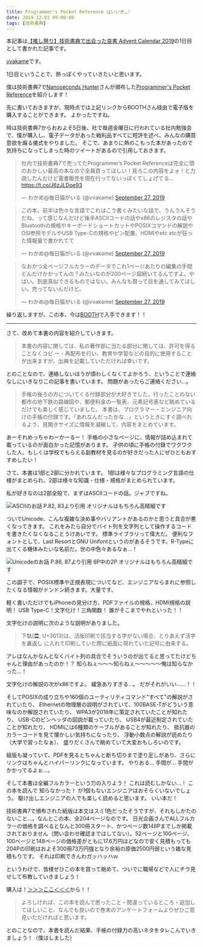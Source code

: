 ```yaml
---
title: Programmer's Pocket Reference はいいぞ…！
date: 2019-12-01 09:00:00
tags: [技術書典]
---
```


本記事は[【推し祭り】技術書典で出会った良書 Advent Calendar 2019](https://adventar.org/calendars/4224)の1日目として書かれた記事です。

[vvakame](https://twitter.com/vvakame)です。

1日目ということで、熱っぽくやっていきたいと思います。

僕は技術書典7で[Nanoseconds Hunter](https://techbookfest.org/event/tbf07/circle/5720313589399552)さんが頒布した[Programmer's Pocket Reference](https://booth.pm/ja/items/1583656)を紹介します！

先に書いておきますが、現時点では上記リンクからBOOTHさん経由で電子版を購入することができます。
よかったですね。

時は技術書典7からおおよそ5日後、社で毎週金曜日に行われている社内勉強会で、僕が購入し、電子データがあった戦利品すべてに短評を述べ、みんなの購買意欲を煽る儀式をやりました。
そこで、あまりに熱のこもった本があったので気持ちになってしまった時のツイートがあるので引用しておきます。

<blockquote class="twitter-tweet" data-conversation="none"><p lang="ja" dir="ltr">社内で技術書典7で売ってたProgrammer’s Pocket Referenceは完全に頭のおかしい最高の本なので全員買ってほしい！見ろこの内容をよォ！と力説したんだけど電書販売を現在行ってないっぽくてしょげてる… <a href="https://t.co/J6zJLDoe93">https://t.co/J6zJLDoe93</a></p>&mdash; わかめ@毎日猫がいる (@vvakame) <a href="https://twitter.com/vvakame/status/1177492692235735042?ref_src=twsrc%5Etfw">September 27, 2019</a></blockquote> <script async src="https://platform.twitter.com/widgets.js" charset="utf-8"></script>

<blockquote class="twitter-tweet" data-conversation="none"><p lang="ja" dir="ltr">この本、前半は色々な言語でこれはこう書くみたいな話で、うんうんそうだね、って感じなんだけど後半ASCIIコードの話やx86のレジスタの話やBluetoothの規格やキーボードショートカットやPOSIXコマンドの解説やOSI参照モデルやUSB Type-Cの規格やピン配置、HDMIやetc etcが狂った情報量で書かれてて</p>&mdash; わかめ@毎日猫がいる (@vvakame) <a href="https://twitter.com/vvakame/status/1177496181376598016?ref_src=twsrc%5Etfw">September 27, 2019</a></blockquote> <script async src="https://platform.twitter.com/widgets.js" charset="utf-8"></script>

<blockquote class="twitter-tweet" data-conversation="none"><p lang="ja" dir="ltr">なおかつ全ページフルカラーのデータでこれ1ページあたりの編集の手間どんだけかかってんの？みたいなのが200ページ超続いてるんですよ。やばい。到底真似できるものではない。みんなも買って目を通してみてほしい。売ってないんだけど。</p>&mdash; わかめ@毎日猫がいる (@vvakame) <a href="https://twitter.com/vvakame/status/1177496182458732547?ref_src=twsrc%5Etfw">September 27, 2019</a></blockquote> <script async src="https://platform.twitter.com/widgets.js" charset="utf-8"></script>

繰り返しますが、この本、今は[BOOTH](https://booth.pm/ja/items/1583656)で入手できます！！

---

さて、改めて本書の内容を紹介していきます。

> 本書の内容に関しては、私の著作部に当たる部分に関しては、許可を得ることなくコピ ー・再配布を行い、教育や学習などの目的に使用することが出来ますが、出典を記載していただければ幸いです。

とのことなので、連絡しないほうが煩わしくなくてよかろう、ということで連絡なしにいきなりこの記事を書いています。
問題があったらご連絡ください…。

> 手帳の後ろの方についてくる付録部分が大好きでした。行ったことのない都市の地下鉄の路線図や、郵便料金の一覧表、元素記号表など眺めているだけでも楽しく感じていました。
> 本書は、プログラマー・エンジニア向けの手帳の付録です。「あれなんだったかな...」というときにすぐ調べれるよう、見開きサイズに情報を凝縮して、内容をまとめています。

あーそれめっちゃわーかーるー！
手帳の小さなページに、情報が詰め込まれて載っているのが面白かった記憶があります。
子供の頃に手帳の付録でワクワクした人、もしくは学校でもらえる副教材を見るのが好きだった人にぜひともおすすめしたい！


さて、本書は1部と2部に分かれています。
1部は様々なプログラミング言語の仕様がまとめられ、2部は様々な知識・仕様・規格がまとめられています。

私が好きなのは2部全般で、まずはASCIIコードの話。ジャブですね。

![ASCIIのお話 P.82, 83より引用 オリジナルはもちろん高精細です](/images/2019-12-01-tbf-advent/PPR-082-083.png)

ついでUnicode、こんな複雑な決め事やバリアントがあるのかと思うと具合が悪くなってきます。
これをみたら自分でバイト列を文字列として操作するコードを書きたくなくなることうけあいです。
標準ライブラリって偉大だ。
便利なフォントとして、Last ResortとGNU Unifontというのがあるそうです。R-Typeに出てくる機体みたいな名前だ。世の中色々あるなぁ…！

![Unicodeのお話 P.86, 87より引用 6P中の2P オリジナルはもちろん高精細です](/images/2019-12-01-tbf-advent/PPR-086-087.png)

この調子で、POSIX標準や正規表現についてなど、エンジニアならまれに参照したくなる情報がドンドン続きます。大量です。

軽く書いただけでもiPhoneの見分け方、PDFファイルの規格、HDMI規格の説明！
USB Type-C！文字化け！三角関数！
誰がそこまでやれといった！！

文字化けの説明に次のような説明がありました。

> 下駄(〓; U+3013)は、活版印刷で該当する字がない場合、とりあえず活字を裏返し に入れて印刷していた際に紙面に現れていた記号に由来する。

アレはなんかなんとなくバイト列の具合でそういうのが出てると思ってたけどちゃんと理由があったのか！？
知らねぇ〜〜〜知らねぇ〜〜〜〜〜俺は知らなかった…！

文字化けの解説の次がx86ですよ。
緩急ありすぎる…。
だがそれがいい……！！

そしてPOSIXの成り立ちや160個のユーティリティコマンド"すべて"の解説がされていたり、
Ethernetの物理層の説明がされていて、100BASE-Tがどういう意味なのか解説されていたり、
WPA3が2018年に策定されていたことが知れたり、
USB-Cのピンヘッダの図説が載っていたり、
USB4が最近制定されていたことが知れたり、
HDMIには6種類のケーブルがあることが知れたり、
抵抗器のカラーコードを見て懐かしい気持ちになったり、
浮動小数点の解説が読めたり（大学で習ったなぁ）、
盛りだくさんで眺めていて大変おもしろいのです。

組版も凝っていて、PDFを見るとちゃんと断ち切りまで塗り足しがあり、さらにリンクはちゃんとハイパーリンクになっています。
やりおる… 手間が… 手間がかかってるよぉ…。

そして本書は全編フルカラーという力の入りよう！
これは読むしかない…！
この本を読んで 知らなかった！ が1個もないエンジニアはおそらくいないでしょう。
駆け出しエンジニアの人でも楽しく読めると思います。
いい本だ！

技術書典7で頒布された紙版は本文はスミ1色だったそうですが、それもしかたのないこと…。なんとこの本、全204ページなのです。
日光企画さんでALLフルカラーの価格を調べるとなんと300冊スタート、かつページ数148Pまでしか掲載されておりません（問い合わせ確認まではしてない）。52ページと100ページ、100ページと148ページの価格差がともに17.6万円ほどなので安く見積もっても204Pの印刷はおよそ300冊73万円強となり余裕の原価2500円弱という雑な見積もりです。
それは印刷できんわガッハッハｗ


というわけで、皆様ぜひこの本を買って眺めて、ついでに職場などで人にチラ見せして布教していきましょう！

購入は！[＞＞＞ここ＜＜＜](https://booth.pm/ja/items/1583656)から！！

> よろしければ、この本を読んで思ったこと・間違っているところ・追加してほしいこと、なんでも良いので巻末のアンケートフォームよりぜひご意見いただければと思います。

とのことなので、本書を読んだ結果、手帳の付録力の高いネタをタレこんでいきましょう！（僕はしました）
